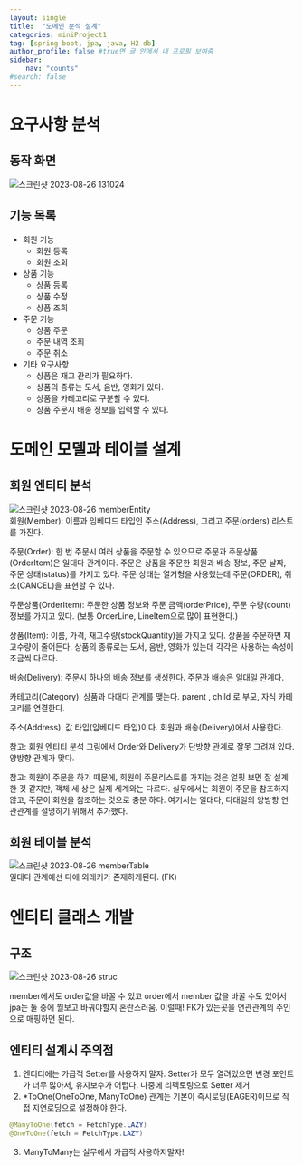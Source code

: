 ```yaml
---
layout: single
title:  "도메인 분석 설계"
categories: miniProject1
tag: [spring boot, jpa, java, H2 db]
author_profile: false #true면 글 안에서 내 프로필 보여줌
sidebar:
    nav: "counts"
#search: false
---
```


# 요구사항 분석

## 동작 화면

![스크린샷 2023-08-26 131024](https://github.com/jwjungwoo/jwjungwoo.github.io/assets/140131247/a87a4377-1e8b-4185-8bfc-e5da25e31009)   

## 기능 목록

- 회원 기능 
  - 회원 등록   
  - 회원 조회  
- 상품 기능   
  - 상품 등록   
  - 상품 수정   
  - 상품 조회   
- 주문 기능   
  - 상품 주문   
  - 주문 내역 조회   
  - 주문 취소   
- 기타 요구사항   
  - 상품은 재고 관리가 필요하다.   
  - 상품의 종류는 도서, 음반, 영화가 있다.   
  - 상품을 카테고리로 구분할 수 있다.   
  - 상품 주문시 배송 정보를 입력할 수 있다.   

# 도메인 모델과 테이블 설계

## 회원 엔티티 분석

![스크린샷 2023-08-26 memberEntity](https://github.com/jwjungwoo/jwjungwoo.github.io/assets/140131247/8093327d-e4f6-444f-9114-73661da8a015)   
회원(Member): 이름과 임베디드 타입인 주소(Address), 그리고 주문(orders) 리스트를 가진다.   
   
주문(Order): 한 번 주문시 여러 상품을 주문할 수 있으므로 주문과 주문상품(OrderItem)은 일대다 관계이다. 주문은 상품을 
주문한 회원과 배송 정보, 주문 날짜, 주문 상태(status)를 가지고 있다. 주문 상태는 열거형을 사용했는데 주문(ORDER), 
취소(CANCEL)을 표현할 수 있다.   
   
주문상품(OrderItem): 주문한 상품 정보와 주문 금액(orderPrice), 주문 수량(count) 정보를 가지고 있다. 
(보통 OrderLine, LineItem으로 많이 표현한다.)   
   
상품(Item): 이름, 가격, 재고수량(stockQuantity)을 가지고 있다. 상품을 주문하면 재고수량이 줄어든다. 
상품의 종류로는 도서, 음반, 영화가 있는데 각각은 사용하는 속성이 조금씩 다르다.   
   
배송(Delivery): 주문시 하나의 배송 정보를 생성한다. 주문과 배송은 일대일 관계다.   
   
카테고리(Category): 상품과 다대다 관계를 맺는다. parent , child 로 부모, 자식 카테고리를 연결한다.   
   
주소(Address): 값 타입(임베디드 타입)이다. 회원과 배송(Delivery)에서 사용한다.   
   
참고: 회원 엔티티 분석 그림에서 Order와 Delivery가 단방향 관계로 잘못 그려져 있다. 양방향 관계가 맞다.   
   
참고: 회원이 주문을 하기 때문에, 회원이 주문리스트를 가지는 것은 얼핏 보면 잘 설계한 것 같지만, 객체 세
상은 실제 세계와는 다르다. 실무에서는 회원이 주문을 참조하지 않고, 주문이 회원을 참조하는 것으로 충분
하다. 여기서는 일대다, 다대일의 양방향 연관관계를 설명하기 위해서 추가했다.   

## 회원 테이블 분석

![스크린샷 2023-08-26 memberTable](https://github.com/jwjungwoo/jwjungwoo.github.io/assets/140131247/2cd3724b-8eac-4b17-ae6b-b8d4bd8a1ff3)   
일대다 관계에선 다에 외래키가 존재하게된다. (FK)   

# 엔티티 클래스 개발

## 구조

![스크린샷 2023-08-26 struc](https://github.com/jwjungwoo/jwjungwoo.github.io/assets/140131247/8ab7c5d2-5a9b-492d-9b3f-eb0df95ed43f)

member에서도 order값을 바꿀 수 있고 order에서 member 값을 바꿀 수도 있어서 jpa는 둘 중에 뭘보고 바꿔야할지 혼란스러움.
이럴때! FK가 있는곳을 연관관계의 주인으로 매핑하면 된다.   

## 엔티티 설계시 주의점

1. 엔티티에는 가급적 Setter를 사용하지 말자. Setter가 모두 열려있으면 변경 포인트가 너무 많아서, 유지보수가 어렵다. 나중에 리펙토링으로 Setter 제거   
2. *ToOne(OneToOne, ManyToOne) 관계는 기본이 즉시로딩(EAGER)이므로 직접 지연로딩으로 설정해야 한다.   
```java
@ManyToOne(fetch = FetchType.LAZY)
@OneToOne(fetch = FetchType.LAZY)
```   
3. ManyToMany는 실무에서 가급적 사용하지말자!   
